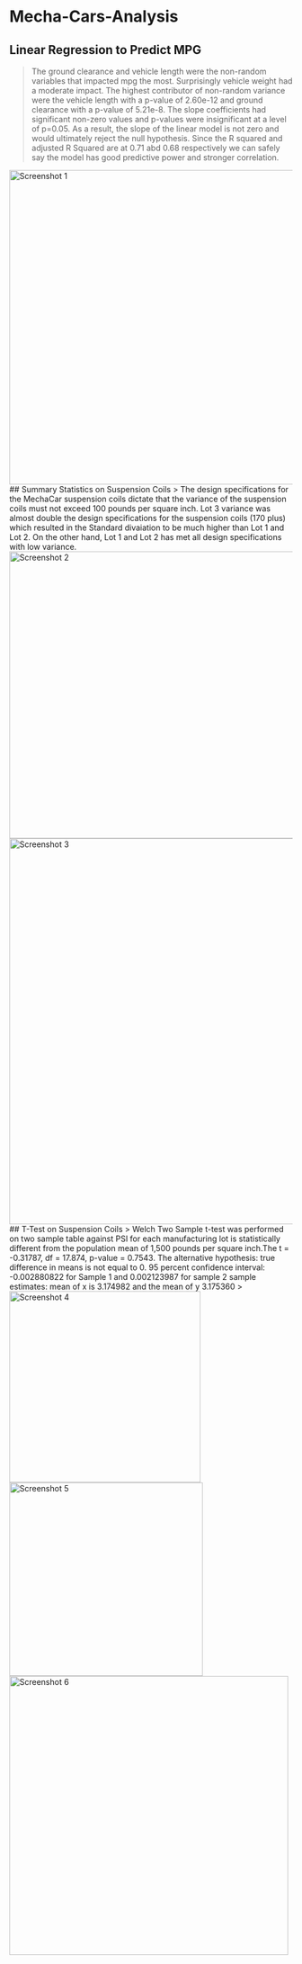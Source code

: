 # Mecha-Cars-Analysis

## Linear Regression to Predict MPG
> The ground clearance and vehicle length were the non-random variables that impacted mpg the most. Surprisingly vehicle weight had a moderate impact. The highest contributor of non-random variance were the vehicle length with a p-value of 2.60e-12 and ground clearance with a p-value of 5.21e-8.
> The slope coefficients had significant non-zero values and p-values were insignificant at a level of p=0.05. As a result, the slope of the linear model is not zero and would ultimately reject the null hypothesis.
> Since the R squared and adjusted R Squared are at 0.71 abd 0.68 respectively we can safely say the model has good predictive power and stronger correlation.
<img width="559" alt="Screenshot 1" src="https://user-images.githubusercontent.com/57389326/214959222-79ed7995-a154-4cf0-8058-685dcf7eb325.png">
## Summary Statistics on Suspension Coils
> The design specifications for the MechaCar suspension coils dictate that the variance of the suspension coils must not exceed 100 pounds per square inch. Lot 3 variance was almost double the design specifications for the suspension coils (170 plus) which resulted in the Standard divaiation to be much higher than Lot 1 and Lot 2. On the other hand, Lot 1 and Lot 2 has met all design specifications with low variance.
<img width="510" alt="Screenshot 2" src="https://user-images.githubusercontent.com/57389326/214959275-b8e50f8d-5f14-4e7f-b37e-2415fb18733c.png">
<img width="686" alt="Screenshot 3" src="https://user-images.githubusercontent.com/57389326/214959474-7e2e40a6-f63e-4ad5-8963-55ec1b91a75a.png">
## T-Test on Suspension Coils
> Welch Two Sample t-test was performed on two sample table against PSI for each manufacturing lot is statistically different from the population mean of 1,500 pounds per square inch.The t = -0.31787, df = 17.874, p-value = 0.7543. The alternative hypothesis: true difference in means is not equal to 0. 95 percent confidence interval: -0.002880822 for Sample 1 and 0.002123987 for sample 2 sample estimates: mean of x is 3.174982 and the mean of y 3.175360
> 
<img width="340" alt="Screenshot 4" src="https://user-images.githubusercontent.com/57389326/214960611-7601f988-f461-45be-a60e-468f8df5a35f.png">
<img width="344" alt="Screenshot 5" src="https://user-images.githubusercontent.com/57389326/214960613-7527517d-cee1-47d2-b6df-54538c4240bf.png">
<img width="496" alt="Screenshot 6" src="https://user-images.githubusercontent.com/57389326/214961227-c15d0a00-9991-4806-9628-c5fd10110f2d.png">
